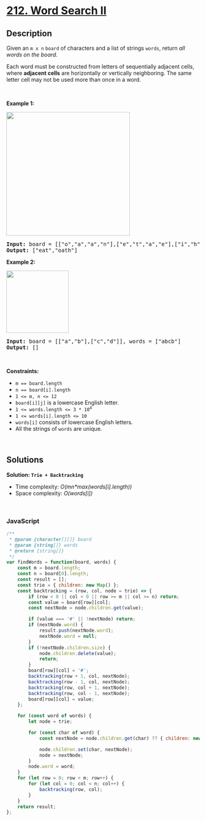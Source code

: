 # [212. Word Search II](https://leetcode.com/problems/word-search-ii)

## Description

<div class="elfjS" data-track-load="description_content"><p>Given an <code>m x n</code> <code>board</code>&nbsp;of characters and a list of strings <code>words</code>, return <em>all words on the board</em>.</p>

<p>Each word must be constructed from letters of sequentially adjacent cells, where <strong>adjacent cells</strong> are horizontally or vertically neighboring. The same letter cell may not be used more than once in a word.</p>

<p>&nbsp;</p>
<p><strong class="example">Example 1:</strong></p>
<img alt="" src="https://assets.leetcode.com/uploads/2020/11/07/search1.jpg" style="width: 322px; height: 322px;">
<pre><strong>Input:</strong> board = [["o","a","a","n"],["e","t","a","e"],["i","h","k","r"],["i","f","l","v"]], words = ["oath","pea","eat","rain"]
<strong>Output:</strong> ["eat","oath"]
</pre>

<p><strong class="example">Example 2:</strong></p>
<img alt="" src="https://assets.leetcode.com/uploads/2020/11/07/search2.jpg" style="width: 162px; height: 162px;">
<pre><strong>Input:</strong> board = [["a","b"],["c","d"]], words = ["abcb"]
<strong>Output:</strong> []
</pre>

<p>&nbsp;</p>
<p><strong>Constraints:</strong></p>

<ul>
	<li><code>m == board.length</code></li>
	<li><code>n == board[i].length</code></li>
	<li><code>1 &lt;= m, n &lt;= 12</code></li>
	<li><code>board[i][j]</code> is a lowercase English letter.</li>
	<li><code>1 &lt;= words.length &lt;= 3 * 10<sup>4</sup></code></li>
	<li><code>1 &lt;= words[i].length &lt;= 10</code></li>
	<li><code>words[i]</code> consists of lowercase English letters.</li>
	<li>All the strings of <code>words</code> are unique.</li>
</ul>
</div>

<p>&nbsp;</p>

## Solutions

**Solution: `Trie + Backtracking`**
- Time complexity: <em>O(mn*max(words[i].length))</em>
- Space complexity: <em>O(words[i])</em>

<p>&nbsp;</p>

### **JavaScript**

```js
/**
 * @param {character[][]} board
 * @param {string[]} words
 * @return {string[]}
 */
var findWords = function(board, words) {
    const m = board.length;
    const n = board[0].length;
    const result = [];
    const trie = { children: new Map() };
    const backtracking = (row, col, node = trie) => {
        if (row < 0 || col < 0 || row >= m || col >= n) return;
        const value = board[row][col];
        const nextNode = node.children.get(value);

        if (value === '#' || !nextNode) return;
        if (nextNode.word) {
            result.push(nextNode.word);
            nextNode.word = null;
        }
        if (!nextNode.children.size) {
            node.children.delete(value);
            return;
        }
        board[row][col] = '#';
        backtracking(row + 1, col, nextNode);
        backtracking(row - 1, col, nextNode);
        backtracking(row, col + 1, nextNode);
        backtracking(row, col - 1, nextNode);
        board[row][col] = value;
    };

    for (const word of words) {
        let node = trie;

        for (const char of word) {
            const nextNode = node.children.get(char) ?? { children: new Map() };

            node.children.set(char, nextNode);
            node = nextNode;
        }
        node.word = word;
    }
    for (let row = 0; row < m; row++) {
        for (let col = 0; col < n; col++) {
            backtracking(row, col);
        }
    }
    return result;
};
```
